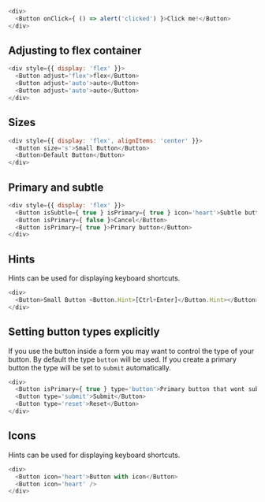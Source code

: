 ```javascript
<div>
  <Button onClick={ () => alert('clicked') }>Click me!</Button>
</div>
```

## Adjusting to flex container

```javascript
<div style={{ display: 'flex' }}>
  <Button adjust='flex'>flex</Button>
  <Button adjust='auto'>auto</Button>
  <Button adjust='auto'>auto</Button>
</div>
```

## Sizes

```javascript
<div style={{ display: 'flex', alignItems: 'center' }}>
  <Button size='s'>Small Button</Button>
  <Button>Default Button</Button>
</div>
```

## Primary and subtle

```javascript
<div style={{ display: 'flex' }}>
  <Button isSubtle={ true } isPrimary={ true } icon='heart'>Subtle button</Button>
  <Button isPrimary={ false }>Cancel</Button>
  <Button isPrimary={ true }>Primary button</Button>
</div>
```

## Hints

Hints can be used for displaying keyboard shortcuts.

```javascript
<div>
  <Button>Small Button <Button.Hint>[Ctrl+Enter]</Button.Hint></Button>
</div>
```

## Setting button types explicitly

If you use the button inside a form you may want to control the type of your button. By default the type `button` will be used. If you create a primary button the type will be set to `submit` automatically.

```javascript
<div>
  <Button isPrimary={ true } type='button'>Primary button that wont submit</Button>
  <Button type='submit'>Submit</Button>
  <Button type='reset'>Reset</Button>
</div>
```

## Icons

Hints can be used for displaying keyboard shortcuts.

```javascript
<div>
  <Button icon='heart'>Button with icon</Button>
  <Button icon='heart' />
</div>
```
